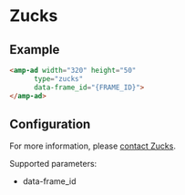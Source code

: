 <!---
Copyright 2016 The AMP HTML Authors. All Rights Reserved.

Licensed under the Apache License, Version 2.0 (the "License");
you may not use this file except in compliance with the License.
You may obtain a copy of the License at

      http://www.apache.org/licenses/LICENSE-2.0

Unless required by applicable law or agreed to in writing, software
distributed under the License is distributed on an "AS-IS" BASIS,
WITHOUT WARRANTIES OR CONDITIONS OF ANY KIND, either express or implied.
See the License for the specific language governing permissions and
limitations under the License.
-->

# Zucks

## Example

```html
<amp-ad width="320" height="50"
      type="zucks"
      data-frame_id="{FRAME_ID}">
</amp-ad>
```

## Configuration

For more information, please [contact Zucks](https://zucks.co.jp/contact/).

Supported parameters:
- data-frame_id